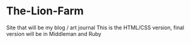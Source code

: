 # The-Lion-Farm
Site that will be my blog / art journal
This is the HTML/CSS version, final version will be in Middleman and Ruby
